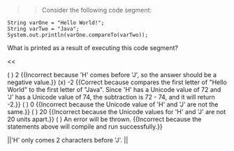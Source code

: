 >>Consider the following code segment:
<pre><code>String varOne = "Hello World!";
String varTwo = "Java";
System.out.println(varOne.compareTo(varTwo));
</code></pre>
<p>What is printed as a result of executing this code segment?</p><<

( ) 2 {{Incorrect because 'H' comes before 'J', so the answer should be a negative value.}}
(x) -2 {{Correct because compares the first letter of "Hello World" to the first letter of "Java". 
Since 'H' has a Unicode value of 72 and 'J' has a Unicode value of 74, the subtraction is 72 - 74, and it will return -2.}}
( ) 0 {{Incorrect because the Unicode value of 'H' and 'J' are not the same.}}
( ) 20 {{Incorrect because the Unicode values for 'H' and 'J' are not 20 units apart.}}
( ) An error will be thrown. {{Incorrect because the statements above will compile and run successfully.}}

||'H' only comes 2 characters before 'J'. ||
